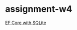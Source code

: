 # assignment-w4

[EF Core with SQLite](https://docs.microsoft.com/en-us/ef/core/get-started/netcore/new-db-sqlite)
